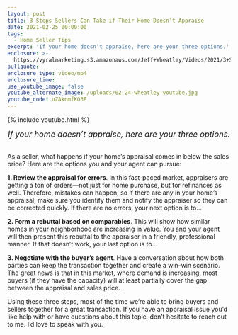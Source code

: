 ```yaml
---
layout: post
title: 3 Steps Sellers Can Take if Their Home Doesn’t Appraise
date: 2021-02-25 00:00:00
tags:
  - Home Seller Tips
excerpt: 'If your home doesn’t appraise, here are your three options.'
enclosure: >-
  https://vyralmarketing.s3.amazonaws.com/Jeff+Wheatley/Videos/2021/3+Steps+Sellers+Can+Take+if+Their+Home+Doesn%E2%80%99t+Appraise.mp4
pullquote:
enclosure_type: video/mp4
enclosure_time:
use_youtube_image: false
youtube_alternate_image: /uploads/02-24-wheatley-youtube.jpg
youtube_code: uZAknmfKO3E
---
```

{% include youtube.html %}

<center style="font-size: 18px;"><em>If your home doesn&rsquo;t appraise, here are your three options.</em></center>

<br>As a seller, what happens if your home’s appraisal comes in below the sales price? Here are the options you and your agent can pursue:

**1\. Review the appraisal for errors**. In this fast-paced market, appraisers are getting a ton of orders—not just for home purchase, but for refinances as well. Therefore, mistakes can happen, so if there are any in your home’s appraisal, make sure you identify them and notify the appraiser so they can be corrected quickly. If there are no errors, your next option is to…

**2\. Form a rebuttal based on comparables**. This will show how similar homes in your neighborhood are increasing in value. You and your agent will then present this rebuttal to the appraiser in a friendly, professional manner. If that doesn’t work, your last option is to…

**3\. Negotiate with the buyer’s agent**. Have a conversation about how both parties can keep the transaction together and create a win-win scenario. The great news is that in this market, where demand is increasing, most buyers (if they have the capacity) will at least partially cover the gap between the appraisal and sales price.

Using these three steps, most of the time we’re able to bring buyers and sellers together for a great transaction. If you have an appraisal issue you’d like help with or have questions about this topic, don’t hesitate to reach out to me. I’d love to speak with you.&nbsp;
